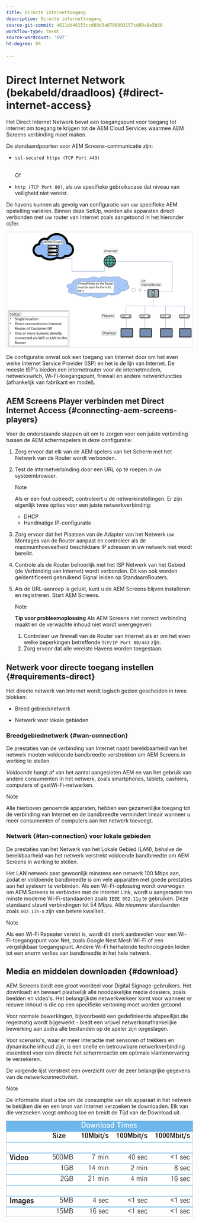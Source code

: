 ```yaml
---
title: Directe internettoegang
description: Directe internettoegang
source-git-commit: 4611dd40153ccd09d3a0796093157cd09a8e5b80
workflow-type: tm+mt
source-wordcount: '697'
ht-degree: 0%

---
```



# Direct Internet Network (bekabeld/draadloos) {#direct-internet-access}

Het Direct Internet Network bevat een toegangspunt voor toegang tot internet om toegang te krijgen tot de AEM Cloud Services waarmee AEM Screens verbinding moet maken.

De standaardpoorten voor AEM Screens-communicatie zijn:
* `ssl-secured https (TCP Port 443)`

   <br>Of</br>

* `http (TCP Port 80)`, als uw specifieke gebruikscase dat niveau van veiligheid niet vereist.

De havens kunnen als gevolg van configuratie van uw specifieke AEM opstelling variëren. Binnen deze SetUp, worden alle apparaten direct verbonden met uw router van Internet zoals aangetoond in het hieronder cijfer.

![](/help/assets/direct-access-2.png)

De configuratie omvat ook een toegang van Internet door om het even welke Internet Service Provider (ISP) en het is de lijn van Internet. De meeste ISP&#39;s bieden een internetrouter voor de internetmodem, netwerkswitch, Wi-Fi-toegangspunt, firewall en andere netwerkfuncties (afhankelijk van fabrikant en model).

## AEM Screens Player verbinden met Direct Internet Access {#connecting-aem-screens-players}

Voer de onderstaande stappen uit om te zorgen voor een juiste verbinding tussen de AEM schermspelers in deze configuratie:

1. Zorg ervoor dat elk van de AEM spelers van het Scherm met het Netwerk van de Router wordt verbonden.
1. Test de internetverbinding door een URL op te roepen in uw systeembrowser.

   >[!NOTE]
   >Als er een fout optreedt, controleert u de netwerkinstellingen. Er zijn eigenlijk twee opties voor een juiste netwerkverbinding:
   >* DHCP
   >* Handmatige IP-configuratie


1. Zorg ervoor dat het Plaatsen van de Adapter van het Netwerk uw Montages van de Router aanpast en controleer als de maximumhoeveelheid beschikbare IP adressen in uw netwerk niet wordt bereikt.

1. Controle als de Router behoorlijk met het ISP Netwerk van het Gebied (de Verbinding van Internet) wordt verbonden. Dit kan ook worden geïdentificeerd gebruikend Signal leiden op StandaardRouters.
1. Als de URL-aanroep is gelukt, kunt u de AEM Screens blijven installeren en registreren. Start AEM Screens.

   >[!NOTE]
   >**Tip voor probleemoplossing**
   >Als AEM Screens niet correct verbinding maakt en de verwachte inhoud niet wordt weergegeven:
   >
   >1. Controleer uw firewall van de Router van Internet als er om het even welke beperkingen betreffende `TCP/IP Port 80/443` zijn.
   >1. Zorg ervoor dat alle vereiste Havens worden toegestaan.


## Netwerk voor directe toegang instellen {#requirements-direct}

Het directe netwerk van Internet wordt logisch gezien gescheiden in twee blokken:

* Breed gebiedsnetwerk

* Netwerk voor lokale gebieden

### Breedgebiednetwerk {#wan-connection}

De prestaties van de verbinding van Internet naast bereikbaarheid van het netwerk moeten voldoende bandbreedte verstrekken om AEM Screens in werking te stellen.

*Voldoende* hangt af van het aantal aangesloten AEM en van het gebruik van andere consumenten in het netwerk, zoals smartphones, tablets, cashiers, computers of gastWi-Fi-netwerken.

>[!NOTE]
>
>Alle hierboven genoemde apparaten, hebben een gezamenlijke toegang tot de verbinding van Internet en de bandbreedte vermindert lineair wanneer u meer consumenten of computers aan het netwerk toevoegt.

### Netwerk {#lan-connection} voor lokale gebieden

De prestaties van het Netwerk van het Lokale Gebied (LAN), behalve de bereikbaarheid van het netwerk verstrekt voldoende bandbreedte om AEM Screens in werking te stellen.

Het LAN netwerk past gewoonlijk minstens een netwerk 100 Mbps aan, zodat er voldoende bandbreedte is om vele apparaten met goede prestaties aan het systeem te verbinden.
Als een Wi-Fi-oplossing wordt overwogen om AEM Screens te verbinden met de Internet Link, wordt u aangeraden ten minste moderne Wi-Fi-standaarden zoals `IEEE 802.11g` te gebruiken. Deze standaard steunt verbindingen tot 54 Mbps. Alle *nieuwere* standaarden zoals `802.11h-n` zijn van betere kwaliteit.

>[!NOTE]
>
>Als een Wi-Fi Repeater vereist is, wordt dit sterk aanbevolen voor een Wi-Fi-toegangspunt voor Net, zoals Google Nest Mesh Wi-Fi of een vergelijkbaar toegangspunt. Andere Wi-Fi herhalende technologieën leiden tot een enorm verlies van bandbreedte in het hele netwerk.

## Media en middelen downloaden {#download}

AEM Screens biedt een groot voordeel voor Digital Signage-gebruikers. Het downloadt en bewaart plaatselijk alle noodzakelijke media dossiers, zoals beelden en video&#39;s. Het belangrijkste netwerkverkeer komt voor wanneer er nieuwe inhoud is die op een specifieke vertoning moet worden getoond.

Voor normale bewerkingen, bijvoorbeeld een gedefinieerde afspeellijst die regelmatig wordt bijgewerkt - biedt een vrijwel netwerkonafhankelijke bewerking aan zodra alle bestanden op de speler zijn opgeslagen.

Voor scenario&#39;s, waar er meer interactie met sensoren of trekkers en dynamische inhoud zijn, is een snelle en betrouwbare netwerkverbinding essentieel voor een directe het schermreactie om optimale klantenervaring te verzekeren.

De volgende lijst verstrekt een overzicht over de zeer belangrijke gegevens van de netwerkconnectiviteit.

>[!NOTE]
>
>De informatie staat u toe om de consumptie van elk apparaat in het netwerk te bekijken die en een bron van Internet verzoeken te downloaden. Elk van die verzoeken voegt omhoog toe en breidt de Tijd van de Download uit.

![](/help/assets/download-times-direct.png)

